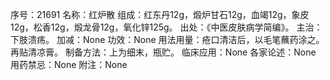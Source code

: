 序号：21691
名称：红炉散
组成：红东丹12g，煅炉甘石12g，血竭12g，象皮12g，松香12g，煅龙骨12g，氧化锌125g。
出处：《中医皮肤病学简编》。
主治：下肢溃疡。
加减：None
功效：None
用法用量：疮口清洁后，以毛笔蘸药涂之。再贴清凉膏。
制备方法：上为细末，瓶贮。
临床应用：None
各家论述：None
用药禁忌：None
附注：None
